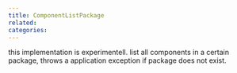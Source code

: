 ```yaml
---
title: ComponentListPackage
related:
categories:
---
```


this implementation is experimentell. list all components in a certain package, throws a application exception if package does not exist.